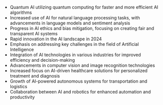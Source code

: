- Quantum AI utilizing quantum computing for faster and more efficient AI algorithms
- Increased use of AI for natural language processing tasks, with advancements in language models and sentiment analysis
- Progress in AI ethics and bias mitigation, focusing on creating fair and transparent AI systems
- Rapid innovation in the AI landscape in 2024
- Emphasis on addressing key challenges in the field of Artificial Intelligence
- Integration of AI technologies in various industries for improved efficiency and decision-making
- Advancements in computer vision and image recognition technologies
- Increased focus on AI-driven healthcare solutions for personalized treatment and diagnosis
- Growth of AI-powered autonomous systems for transportation and logistics
- Collaboration between AI and robotics for enhanced automation and productivity